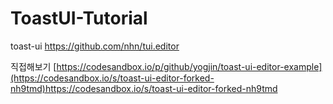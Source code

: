# ToastUI-Tutorial

toast-ui
https://github.com/nhn/tui.editor

직접해보기
[https://codesandbox.io/p/github/yogjin/toast-ui-editor-example](https://codesandbox.io/s/toast-ui-editor-forked-nh9tmd)https://codesandbox.io/s/toast-ui-editor-forked-nh9tmd
